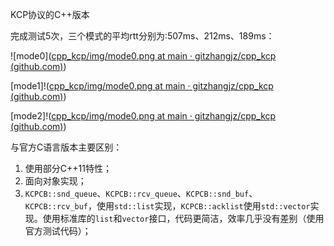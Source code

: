 KCP协议的C++版本

完成测试5次，三个模式的平均rtt分别为:507ms、212ms、189ms：

![mode0]([cpp_kcp/img/mode0.png at main · gitzhangjz/cpp_kcp (github.com)](https://github.com/gitzhangjz/cpp_kcp/blob/main/img/mode0.png))

[mode1]!([cpp_kcp/img/mode0.png at main · gitzhangjz/cpp_kcp (github.com)](https://github.com/gitzhangjz/cpp_kcp/blob/main/img/mode1.png))

[mode2]!([cpp_kcp/img/mode0.png at main · gitzhangjz/cpp_kcp (github.com)](https://github.com/gitzhangjz/cpp_kcp/blob/main/img/mode2.png))



与官方C语言版本主要区别：

1. 使用部分C++11特性；
2. 面向对象实现；
3. `KCPCB::snd_queue`、`KCPCB::rcv_queue`、`KCPCB::snd_buf`、`KCPCB::rcv_buf`，使用`std::list`实现，`KCPCB::acklist`使用`std::vector`实现。使用标准库的`list`和`vector`接口，代码更简洁，效率几乎没有差别（使用官方测试代码）；
